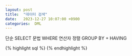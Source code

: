 ```yaml
---
layout: post
title:  "데이터 검색"
date:   2023-12-27 10:07:00 +0900
categories:  DML
---
```


단순 SELECT 문법
WHERE
연산자
정렬
GROUP BY + HAVING

{% highlight sql %}
{% endhighlight %}